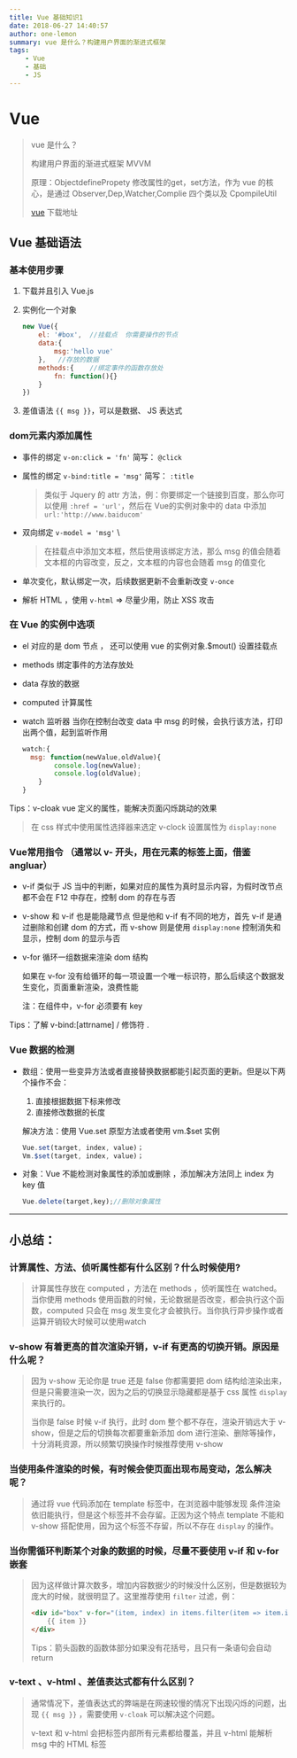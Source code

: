 ```yaml
---
title: Vue 基础知识1
date: 2018-06-27 14:40:57
author: one-lemon
summary: vue 是什么？构建用户界面的渐进式框架 
tags:	
	- Vue
	- 基础	
	- JS
---
```


# Vue

> vue 是什么？
>
> 构建用户界面的渐进式框架	MVVM 
>
> 原理：ObjectdefinePropety 修改属性的get，set方法，作为 vue 的核心，是通过 Observer,Dep,Watcher,Complie 四个类以及 CpompileUtil
>
> [vue](https://cn.vuejs.org/v2/guide/installation.html) 下载地址

## Vue 基础语法 

### 基本使用步骤

1. 下载并且引入 Vue.js

2. 实例化一个对象  

   ```js
   new Vue({
       el: '#box',	//挂载点  你需要操作的节点
       data:{
           msg:'hello vue'
       },	//存放的数据
       methods:{	//绑定事件的函数存放处
           fn: function(){}
       }     
   })
   ```

3. 差值语法 `{{ msg }}`，可以是数据、 JS 表达式

### dom元素内添加属性

- 事件的绑定 `v-on:click = 'fn'` 简写： `@click`

- 属性的绑定 `v-bind:title = 'msg'` 简写： `:title`

  > 类似于 Jquery 的 attr 方法，例：你要绑定一个链接到百度，那么你可以使用 `:href = 'url'`，然后在 Vue的实例对象中的 data 中添加 `url:'http://www.baiducom'`

- 双向绑定 `v-model = 'msg'` \

  > 在挂载点中添加文本框，然后使用该绑定方法，那么 msg 的值会随着文本框的内容改变，反之，文本框的内容也会随着 msg 的值变化

- 单次变化，默认绑定一次，后续数据更新不会重新改变 `v-once`

- 解析 HTML ，使用 `v-html` => 尽量少用，防止 XSS 攻击

### 在 Vue 的实例中选项

- el 对应的是 dom 节点 ， 还可以使用 vue 的实例对象.$mout() 设置挂载点

- methods 绑定事件的方法存放处

- data 存放的数据

- computed  计算属性

- watch 监听器   当你在控制台改变 data 中 msg 的时候，会执行该方法，打印出两个值，起到监听作用

  ```js
  watch:{
  	msg: function(newValue,oldValue){	
          console.log(newValue);
          console.log(oldValue);
      }
  }
  ```

  

Tips：v-cloak vue 定义的属性，能解决页面闪烁跳动的效果 

> 在 css 样式中使用属性选择器来选定 v-clock 设置属性为 `display:none` 

### Vue常用指令  （通常以  v- 开头，用在元素的标签上面，借鉴 angluar）

- v-if 类似于 JS 当中的判断，如果对应的属性为真时显示内容，为假时改节点都不会在 F12 中存在，控制 dom 的存在与否

- v-show 和 v-if 也是能隐藏节点 但是他和 v-if 有不同的地方，首先 v-if 是通过删除和创建 dom 的方式，而 v-show 则是使用 `display:none` 控制消失和显示，控制 dom 的显示与否

- v-for 循环一组数据来渲染 dom 结构

  如果在 v-for 没有给循环的每一项设置一个唯一标识符，那么后续这个数据发生变化，页面重新渲染，浪费性能
  
  注：在组件中，v-for 必须要有 key

Tips：了解 v-bind:[attrname]  /  修饰符 . 

### Vue 数据的检测

- 数组：使用一些变异方法或者直接替换数据都能引起页面的更新。但是以下两个操作不会：

  1. 直接根据数据下标来修改
  2. 直接修改数据的长度

  解决方法：使用 Vue.set 原型方法或者使用 vm.$set 实例

  ```js
  Vue.set(target, index, value)；
  Vm.$set(target, index, value)；
  ```

- 对象：Vue 不能检测对象属性的添加或删除 ，添加解决方法同上 index 为 key 值

  ```js
  Vue.delete(target,key);//删除对象属性
  ```

---

## 小总结：

### 计算属性、方法、侦听属性都有什么区别？什么时候使用?

> 计算属性存放在 computed ，方法在 methods ，侦听属性在 watched。当你使用 methods 使用函数的时候，无论数据是否改变，都会执行这个函数，computed 只会在 msg 发生变化才会被执行。当你执行异步操作或者运算开销较大时候可以使用watch

### v-show 有着更高的首次渲染开销，v-if 有更高的切换开销。原因是什么呢？

> 因为 v-show 无论你是 true 还是 false 你都需要把 dom 结构给渲染出来，但是只需要渲染一次，因为之后的切换显示隐藏都是基于 css 属性 `display` 来执行的。
>
> 当你是 false 时候 v-if 执行，此时 dom 整个都不存在，渲染开销远大于 v-show，但是之后的切换每次都要重新添加 dom 进行渲染、删除等操作，十分消耗资源，所以频繁切换操作时候推荐使用 v-show

### 当使用条件渲染的时候，有时候会使页面出现布局变动，怎么解决呢？

> 通过将 vue 代码添加在 template 标签中，在浏览器中能够发现 条件渲染依旧能执行，但是这个标签并不会存留。正因为这个特点 template 不能和 v-show 搭配使用，因为这个标签不存留，所以不存在 `display` 的操作。

### 当你需循环判断某个对象的数据的时候，尽量不要使用 v-if 和 v-for 嵌套

> 因为这样做计算次数多，增加内容数据少的时候没什么区别，但是数据较为庞大的时候，就很明显了。这里推荐使用 `filter` 过滤，例：
>
> ```html
> <div id="box" v-for="(item, index) in items.filter(item => item.isOk)">
>     {{ item }}
> </div>
> ```
>
> Tips：箭头函数的函数体部分如果没有花括号，且只有一条语句会自动return

### v-text 、v-html 、差值表达式都有什么区别？

> 通常情况下，差值表达式的弊端是在网速较慢的情况下出现闪烁的问题，出现 `{{ msg }}` ，需要使用 `v-cloak` 可以解决这个问题。
>
> v-text 和 v-html 会把标签内部所有元素都给覆盖，并且 v-html 能解析 msg 中的 HTML 标签